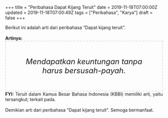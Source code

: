 +++
title = "Peribahasa Dapat Kijang Teruit"
date = 2019-11-18T07:00:00Z
updated = 2019-11-18T07:00:49Z
tags = ["Peribahasa", "Karya"]
draft = false
+++

<div dir="ltr" style="text-align: left;" trbidi="on"><div style="text-align: justify;">Berikut ini adalah arti dari peribahasa “Dapat kijang teruit”.</div><br /><div style="text-align: justify;"><b>Artinya:</b></div><div style="border: 2px dashed #ddd; font-size: 24px; height: auto; margin: 0 auto; padding: 50px; text-align: center; width: auto;"><i>Mendapatkan keuntungan tanpa harus bersusah-payah.</i></div><div style="text-align: justify;"><b>FYI:</b> Teruit dalam Kamus Besar Bahasa Indonesia (KBBI) memiliki arti, yaitu tersangkut; terkait pada.</div><br /><div style="text-align: justify;">Demikian arti dari peribahasa "Dapat kijang teruit". Semoga bermanfaat.</div></div>
